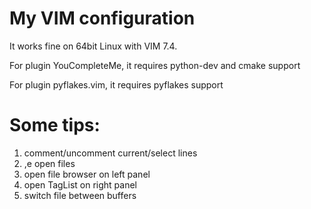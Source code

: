 My VIM configuration
======================

It works fine on 64bit Linux with VIM 7.4.

For plugin YouCompleteMe, it requires python-dev and cmake support

For plugin pyflakes.vim, it requires pyflakes support

Some tips:
===========

1. <c-m>  comment/uncomment current/select lines
2. ,e     open files
3. <F12>  open file browser on left panel
4. <F4>   open TagList on right panel
5. <c-Tab>  switch file between buffers
